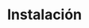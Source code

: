 ---
title: Instalación
menu:
  sidebar:
    name: Instalación
    identifier: instalacion-docker-post
    parent: docker-post
    weight: 20
---